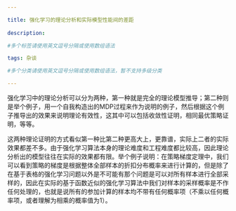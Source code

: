 ```yaml
---

title: 强化学习的理论分析和实际模型性能间的差距
 
description: 

#多个标签请使用英文逗号分隔或使用数组语法

tags: 杂谈

#多个分类请使用英文逗号分隔或使用数组语法，暂不支持多级分类

---
```




强化学习中的理论分析可以分为两种，第一种就是完全的理论模型推导；第二种则是举个例子，用一个自我构造出的MDP过程来作为说明的例子，然后根据这个例子推导出的效果来说明理论有效性，这其中可以包括收敛性证明，相同最优策略证明，等等。



这两种理论证明的方式看似第一种比第二种更高大上，更靠谱，实际上二者的实际效果都差不多。由于强化学习算法本身的理论难度和工程难度都比较高，因此理论分析出的模型往往在实际的效果都有限。举个例子说明：在策略梯度定理中，我们可以看到策略的梯度是根据整体全部样本的折扣分布概率来进行计算的，但是除了在基于表格的强化学习问题以外是不可能有那个问题是可以对所有样本进行全部采样的，因此在实际的基于函数近似的强化学习算法中我们对样本的采样概率是不作任何处理的，也就是说所有的参加计算的样本均不带有任何概率项（不乘以任何概率项，或者理解为相乘的概率值为1）。





<br/>

<br/>
